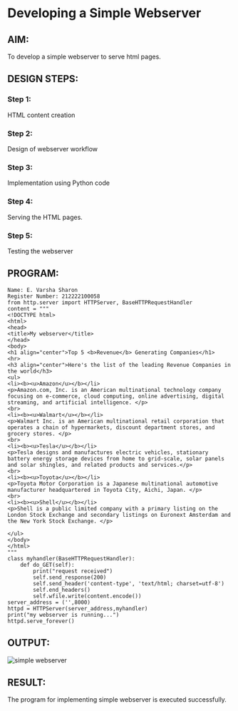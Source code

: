 # Developing a Simple Webserver
## AIM:
To develop a simple webserver to serve html pages.

## DESIGN STEPS:
### Step 1: 
HTML content creation
### Step 2:
Design of webserver workflow
### Step 3:
Implementation using Python code
### Step 4:
Serving the HTML pages.
### Step 5:
Testing the webserver

## PROGRAM:
```
Name: E. Varsha Sharon
Register Number: 212222100058
from http.server import HTTPServer, BaseHTTPRequestHandler
content = """
<!DOCTYPE html>
<html>
<head>
<title>My webserver</title>
</head>
<body>
<h1 align="center">Top 5 <b>Revenue</b> Generating Companies</h1>
<hr>
<h3 align="center">Here's the list of the leading Revenue Companies in the world</h3>
<ul>
<li><b><u>Amazon</u></b></li>
<p>Amazon.com, Inc. is an American multinational technology company focusing on e-commerce, cloud computing, online advertising, digital streaming, and artificial intelligence. </p>
<br>
<li><b><u>Walmart</u></b></li>
<p>Walmart Inc. is an American multinational retail corporation that operates a chain of hypermarkets, discount department stores, and grocery stores. </p>
<br>
<li><b><u>Tesla</u></b></li>
<p>Tesla designs and manufactures electric vehicles, stationary battery energy storage devices from home to grid-scale, solar panels and solar shingles, and related products and services.</p>
<br>
<li><b><u>Toyota</u></b></li>
<p>Toyota Motor Corporation is a Japanese multinational automotive manufacturer headquartered in Toyota City, Aichi, Japan. </p>
<br>
<li><b><u>Shell</u></b></li>
<p>Shell is a public limited company with a primary listing on the London Stock Exchange and secondary listings on Euronext Amsterdam and the New York Stock Exchange. </p>

</ul>
</body>
</html>
"""
class myhandler(BaseHTTPRequestHandler):
    def do_GET(self):
        print("request received")
        self.send_response(200)
        self.send_header('content-type', 'text/html; charset=utf-8')
        self.end_headers()
        self.wfile.write(content.encode())
server_address = ('',8000)
httpd = HTTPServer(server_address,myhandler)
print("my webserver is running...")
httpd.serve_forever()
```
## OUTPUT:
![simple webserver](https://github.com/varshasharon/simplewebserver/assets/98278161/f6303905-fb80-477a-9cdd-0592dc8e76a5)


## RESULT:
The program for implementing simple webserver is executed successfully.
